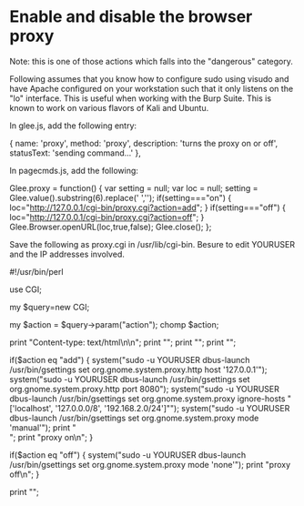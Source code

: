 # Enable and disable the browser proxy

Note: this is one of those actions which falls into the "dangerous" category.

Following assumes that you know how to configure sudo using visudo and have Apache configured on your workstation such that it only listens on the "lo" interface. This is useful when working with the Burp Suite.  This is known to work on various flavors of Kali and Ubuntu.

In glee.js, add the following entry:

  {
    name: 'proxy',
    method: 'proxy',
    description: 'turns the proxy on or off',
    statusText: 'sending command...'
  },

In pagecmds.js, add the following:

  Glee.proxy = function() {
    var setting = null;
    var loc = null;
    setting = Glee.value().substring(6).replace(' ','');
    if(setting==="on") {
      loc="http://127.0.0.1/cgi-bin/proxy.cgi?action=add";
    }
    if(setting==="off") {
      loc="http://127.0.0.1/cgi-bin/proxy.cgi?action=off";
    }
    Glee.Browser.openURL(loc,true,false);
    Glee.close();
  };

Save the following as proxy.cgi in /usr/lib/cgi-bin.  Besure to edit YOURUSER and the IP addresses involved.


#!/usr/bin/perl

use CGI;

my $query=new CGI;

my $action = $query->param("action");
chomp $action;

print "Content-type: text/html\n\n";
print "<html><head>";
print "<script language='javascript' type='text/javascript'>";
print "function killself(){";
print "setTimeout(\"self.close()\",1000);";
print "}";
print "</script>";
print "</head><body onload='killself();self.focus()'>";

if($action eq "add") {
	system("sudo -u YOURUSER dbus-launch /usr/bin/gsettings set org.gnome.system.proxy.http host '127.0.0.1'");
	system("sudo -u YOURUSER dbus-launch /usr/bin/gsettings set org.gnome.system.proxy.http port 8080");
	system("sudo -u YOURUSER dbus-launch /usr/bin/gsettings set org.gnome.system.proxy ignore-hosts \"['localhost', '127.0.0.0/8', '192.168.2.0/24']\"");
	system("sudo -u YOURUSER dbus-launch /usr/bin/gsettings set org.gnome.system.proxy mode 'manual'");
	print "<br>";
	print "proxy on\n";
}

if($action eq "off") {
	system("sudo -u YOURUSER dbus-launch /usr/bin/gsettings set org.gnome.system.proxy mode 'none'");
	print "proxy off\n";
}

print "</body></html>";
